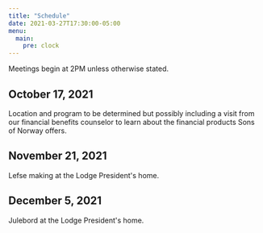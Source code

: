 ```yaml
---
title: "Schedule"
date: 2021-03-27T17:30:00-05:00
menu:
  main:
    pre: clock
---
```

Meetings begin at 2PM unless otherwise stated.

## October 17, 2021

Location and program to be determined but possibly including a visit from our financial benefits counselor to learn about the  financial products Sons of Norway offers.

## November 21, 2021

Lefse making at the Lodge President's home.

## December 5, 2021

Julebord at the Lodge President's home.
